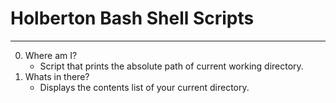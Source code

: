 # Holberton Bash Shell Scripts
---
0. Where am I? 
   * Script that prints the absolute path of current working directory.
1. Whats in there?
   * Displays the contents list of your current directory.
